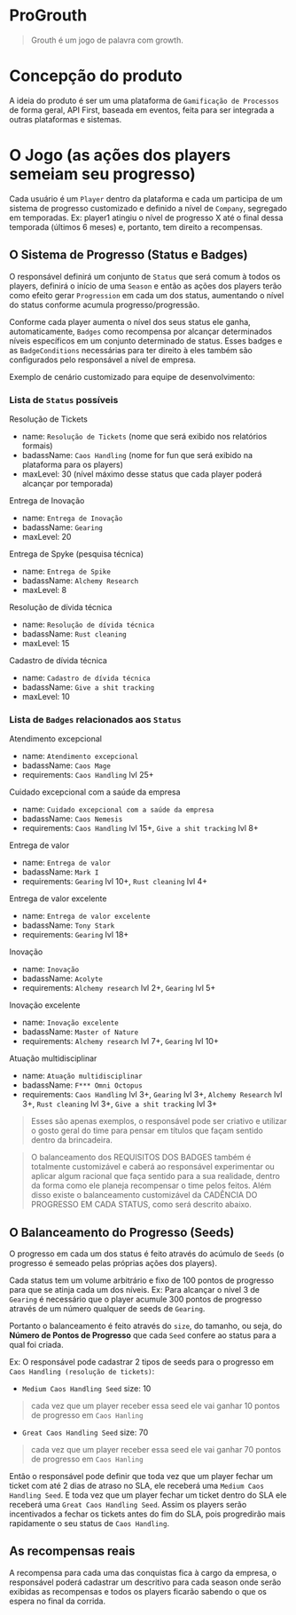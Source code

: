 # ProGrouth
> Grouth é um jogo de palavra com growth.

# Concepção do produto

A ideia do produto é ser um uma plataforma de `Gamificação de Processos` de forma geral, API First, baseada em eventos, feita para ser integrada a outras plataformas e sistemas.

# O Jogo (as ações dos players semeiam seu progresso)

Cada usuário é um `Player` dentro da plataforma e cada um participa de um sistema de progresso customizado e definido a nível de `Company`, segregado em temporadas. Ex: player1 atingiu o nível de progresso X até o final dessa temporada (últimos 6 meses) e, portanto, tem direito a recompensas.

## O Sistema de Progresso (Status e Badges)

O responsável definirá um conjunto de `Status` que será comum à todos os players, definirá o início de uma `Season` e então as ações dos players terão como efeito gerar `Progression` em cada um dos status, aumentando o nível do status conforme acumula progresso/progressão.

Conforme cada player aumenta o nível dos seus status ele ganha, automaticamente, `Badges` como recompensa por alcançar determinados níveis específicos em um conjunto determinado de status. Esses badges e as `BadgeConditions` necessárias para ter direito à eles também são configurados pelo responsável a nível de empresa.

Exemplo de cenário customizado para equipe de desenvolvimento:

### Lista de `Status` possíveis

Resolução de Tickets 
 - name: `Resolução de Tickets` (nome que será exibido nos relatórios formais)
 - badassName: `Caos Handling` (nome for fun que será exibido na plataforma para os players)
 - maxLevel: 30 (nível máximo desse status que cada player poderá alcançar por temporada)

Entrega de Inovação
 - name: `Entrega de Inovação`
 - badassName: `Gearing`
 - maxLevel: 20

Entrega de Spyke (pesquisa técnica)
 - name: `Entrega de Spike`
 - badassName: `Alchemy Research`
 - maxLevel: 8

Resolução de dívida técnica
 - name: `Resolução de dívida técnica`
 - badassName: `Rust cleaning`
 - maxLevel: 15

Cadastro de dívida técnica
 - name: `Cadastro de dívida técnica`
 - badassName: `Give a shit tracking`
 - maxLevel: 10

### Lista de `Badges` relacionados aos `Status`

Atendimento excepcional
 - name: `Atendimento excepcional`
 - badassName: `Caos Mage`
 - requirements: `Caos Handling` lvl 25+

Cuidado excepcional com a saúde da empresa
 - name: `Cuidado excepcional com a saúde da empresa`
 - badassName: `Caos Nemesis`
 - requirements: `Caos Handling` lvl 15+, `Give a shit tracking` lvl 8+

Entrega de valor
 - name: `Entrega de valor`
 - badassName: `Mark I`
 - requirements: `Gearing` lvl 10+, `Rust cleaning` lvl 4+

Entrega de valor excelente
 - name: `Entrega de valor excelente`
 - badassName: `Tony Stark`
 - requirements: `Gearing` lvl 18+ 

Inovação
 - name: `Inovação`
 - badassName: `Acolyte`
 - requirements: `Alchemy research` lvl 2+, `Gearing` lvl 5+

Inovação excelente
 - name: `Inovação excelente`
 - badassName: `Master of Nature`
 - requirements: `Alchemy research` lvl 7+, `Gearing` lvl 10+ 

Atuação multidisciplinar
 - name: `Atuação multidisciplinar`
 - badassName: `F*** Omni Octopus`
 - requirements: `Caos Handling` lvl 3+, `Gearing` lvl 3+, `Alchemy Research` lvl 3+, `Rust cleaning` lvl 3+, `Give a shit tracking` lvl 3+

 > Esses são apenas exemplos, o responsável pode ser criativo e utilizar o gosto geral do time para pensar em títulos que façam sentido dentro da brincadeira.

 > O balanceamento dos REQUISITOS DOS BADGES também é totalmente customizável e caberá ao responsável experimentar ou aplicar algum racional que faça sentido para a sua realidade, dentro da forma como ele planeja recompensar o time pelos feitos. Além disso existe o balanceamento customizável da CADÊNCIA DO PROGRESSO EM CADA STATUS, como será descrito abaixo.

## O Balanceamento do Progresso (Seeds)

O progresso em cada um dos status é feito através do acúmulo de `Seeds` (o progresso é semeado pelas próprias ações dos players).

Cada status tem um volume arbitrário e fixo de 100 pontos de progresso para que se atinja cada um dos níveis. Ex: Para alcançar o nível 3 de `Gearing` é necessário que o player acumule 300 pontos de progresso através de um número qualquer de seeds de `Gearing`.

Portanto o balanceamento é feito através do `size`, do tamanho, ou seja, do **Número de Pontos de Progresso** que cada `Seed` confere ao status para a qual foi criada. 

Ex: O responsável pode cadastrar 2 tipos de seeds para o progresso em `Caos Handling (resolução de tickets)`:

- `Medium Caos Handling Seed` size: 10 
> cada vez que um player receber essa seed ele vai ganhar 10 pontos de progresso em `Caos Hanling`

- `Great Caos Handling Seed` size: 70 
> cada vez que um player receber essa seed ele vai ganhar 70 pontos de progresso em `Caos Hanling`

Então o responsável pode definir que toda vez que um player fechar um ticket com até 2 dias de atraso no SLA, ele receberá uma `Medium Caos Handling Seed`. E toda vez que um player fechar um ticket dentro do SLA ele receberá uma `Great Caos Handling Seed`. Assim os players serão incentivados a fechar os tickets antes do fim do SLA, pois progredirão mais rapidamente o seu status de `Caos Handling`.

## As recompensas reais

A recompensa para cada uma das conquistas fica à cargo da empresa, o responsável poderá cadastrar um descritivo para cada season onde serão exibidas as recompensas e todos os players ficarão sabendo o que os espera no final da corrida.